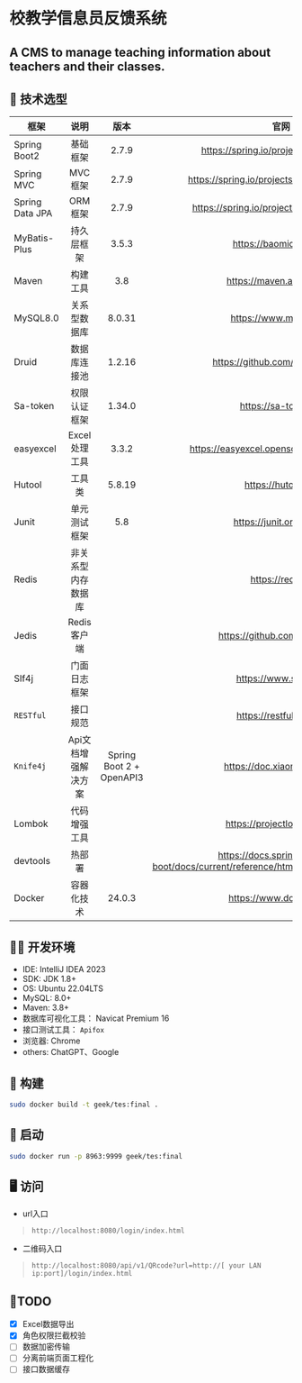 # 校教学信息员反馈系统

## A CMS to manage teaching information about teachers and their classes.

## 🔧 技术选型

| 框架              |     说明      |            版本            |                                             官网                                             |
|-----------------|:-----------:|:------------------------:|:------------------------------------------------------------------------------------------:|
| Spring Boot2    |    基础框架     |          2.7.9           |                          <https://spring.io/projects/spring-boot>                          |
| Spring MVC      |    MVC框架    |          2.7.9           |                       <https://spring.io/projects/spring-framework>                        |
| Spring Data JPA |    ORM框架    |          2.7.9           |                        <https://spring.io/projects/spring-data-jpa>                        |
| MyBatis-Plus    |    持久层框架    |          3.5.3           |                                  <https://baomidou.com/>                                   |
| Maven           |    构建工具     |           3.8            |                                 <https://maven.apache.org>                                 |
| MySQL8.0        |   关系型数据库    |          8.0.31          |                                  <https://www.mysql.com>                                   |
| Druid           |   数据库连接池    |          1.2.16          |                             <https://github.com/alibaba/druid>                             |
| Sa-token        |   权限认证框架    |          1.34.0          |                                   <https://sa-token.cc>                                    |
| easyexcel       |  Excel处理工具  |          3.3.2           |                        <https://easyexcel.opensource.alibaba.com/>                         |
| Hutool          |     工具类     |          5.8.19          |                                    <https://hutool.cn/>                                    |                                                                                                
| Junit           |   单元测试框架    |           5.8            |                                <https://junit.org/junit5/>                                 |
| Redis           |  非关系型内存数据库  |                          |                                     <https://redis.io>                                     |
| Jedis           |  Redis客户端   |                          |                              <https://github.com/redis/jedis>                              |
| Slf4j           |   门面日志框架    |                          |                                  <https://www.slf4j.org>                                   |
| `RESTful`       |    接口规范     |                          |                                 <https://restfulapi.net/>                                  |
| `Knife4j`       | Api文档增强解决方案 | Spring Boot 2 + OpenAPI3 |                                <https://doc.xiaominfo.com/>                                |
| Lombok          |   代码增强工具    |                          |                                <https://projectlombok.org/>                                |
| devtools        |     热部署     |                          | <https://docs.spring.io/spring-boot/docs/current/reference/html/using.html#using.devtools> |
| Docker          |    容器化技术    |          24.0.3          |                                  <https://www.docker.com>                                  |

## 👨‍💻 开发环境

- IDE: IntelliJ IDEA 2023
- SDK: JDK 1.8+
- OS: Ubuntu 22.04LTS
- MySQL: 8.0+
- Maven: 3.8+
- 数据库可视化工具： Navicat Premium 16
- 接口测试工具： `Apifox`
- 浏览器: Chrome
- others: ChatGPT、Google

## 🐳 构建

```bash
sudo docker build -t geek/tes:final . 
```

## 🚀 启动

```bash
sudo docker run -p 8963:9999 geek/tes:final
```

## 🖥 访问

- url入口

> `http://localhost:8080/login/index.html`

- 二维码入口

> `http://localhost:8080/api/v1/QRcode?url=http://[ your LAN ip:port]/login/index.html`

## 📝TODO

- [x] Excel数据导出
- [x] 角色权限拦截校验
- [ ] 数据加密传输
- [ ] 分离前端页面工程化
- [ ] 接口数据缓存
